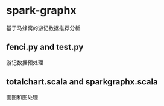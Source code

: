 # spark-graphx
基于马蜂窝的游记数据推荐分析
## fenci.py and test.py
游记数据预处理
## totalchart.scala and sparkgraphx.scala
画图和图处理
